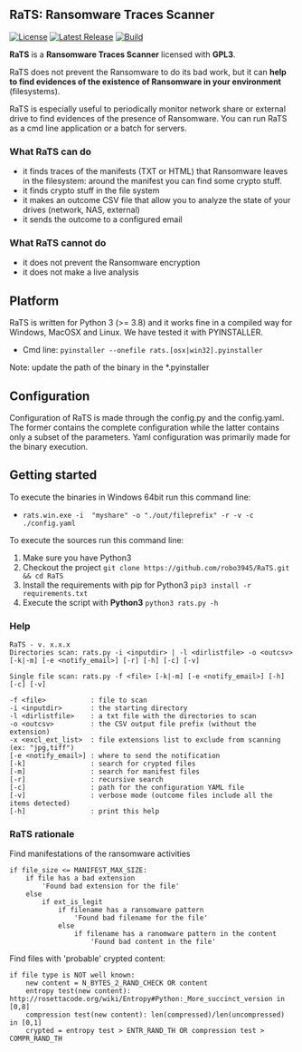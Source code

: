 ## RaTS: Ransomware Traces Scanner ##

[![License](https://img.shields.io/badge/license-GPL3-green)](https://github.com/robo3945/RaTS/blob/master/LICENSE)
[![Latest Release](https://img.shields.io/badge/release-v1.1.4-blue)](https://github.com/robo3945/RaTS/releases)
[![Build](https://img.shields.io/badge/build-1.6-yellowgreen)](https://github.com/robo3945/RaTS/releases/tag/1.6)

**RaTS** is a **Ransomware Traces Scanner** licensed with **GPL3**.

RaTS does not prevent the Ransomware to do its bad work, but it can **help to find evidences of the existence of Ransomware in your environment** (filesystems).

RaTS is especially useful to periodically monitor network share or external drive to find evidences of the presence of Ransomware. You can run RaTS as a cmd line application or a batch for servers.

### What RaTS can do ###

- it finds traces of the manifests (TXT or HTML) that Ransomware leaves in the filesystem: around the manifest you can find some crypto stuff.
- it finds crypto stuff in the file system
- it makes an outcome CSV file that allow you to analyze the state of your drives (network, NAS, external)
- it sends the outcome to a configured email

### What RaTS cannot do ###

- it does not prevent the Ransomware encryption
- it does not make a live analysis

## Platform ##

RaTS is written for Python 3 (>= 3.8) and it works fine in a compiled way for Windows, MacOSX and Linux. We have tested it with PYINSTALLER. 

- Cmd line: `pyinstaller --onefile rats.[osx|win32].pyinstaller`

Note: update the path of the binary in the *.pyinstaller

## Configuration ##

Configuration of RaTS is made through the config.py and the config.yaml. The former contains the complete configuration while the latter contains only a subset of the parameters. Yaml configuration  was primarily made for the binary execution. 

## Getting started ##

To execute the binaries in Windows 64bit run this command line:

- `rats.win.exe -i  "myshare" -o "./out/fileprefix" -r -v -c ./config.yaml`

To execute the sources run this command line:

1. Make sure you have Python3
2. Checkout the project
    `git clone https://github.com/robo3945/RaTS.git && cd RaTS`
3. Install the requirements with pip for Python3
    `pip3 install -r requirements.txt`
4. Execute the script with **Python3**
    `python3 rats.py -h`

### Help ###

```
RaTS - v. x.x.x
Directories scan: rats.py -i <inputdir> | -l <dirlistfile> -o <outcsv> [-k|-m] [-e <notify_email>] [-r] [-h] [-c] [-v]

Single file scan: rats.py -f <file> [-k|-m] [-e <notify_email>] [-h] [-c] [-v]

-f <file>           : file to scan
-i <inputdir>       : the starting directory
-l <dirlistfile>    : a txt file with the directories to scan
-o <outcsv>         : the CSV output file prefix (without the extension)
-x <excl_ext_list>  : file extensions list to exclude from scanning (ex: "jpg,tiff") 
[-e <notify_email>] : where to send the notification
[-k]                : search for crypted files
[-m]                : search for manifest files
[-r]                : recursive search
[-c]                : path for the configuration YAML file
[-v]                : verbose mode (outcome files include all the items detected)
[-h]                : print this help
```

### RaTS rationale ###

Find manifestations of the ransomware activities

```
if file_size <= MANIFEST_MAX_SIZE:    
    if file has a bad extension
        'Found bad extension for the file'
    else 
        if ext_is_legit
            if filename has a ransomware pattern
                'Found bad filename for the file'
            else 
                if filename has a ranomware pattern in the content
                    'Found bad content in the file'
```

Find files with 'probable' crypted content:

```
if file type is NOT well known:
    new content = N_BYTES_2_RAND_CHECK OR content 
    entropy test(new content): http://rosettacode.org/wiki/Entropy#Python:_More_succinct_version in [0,8]
    compression test(new content): len(compressed)/len(uncompressed) in [0,1]
    crypted = entropy test > ENTR_RAND_TH OR compression test > COMPR_RAND_TH
``` 